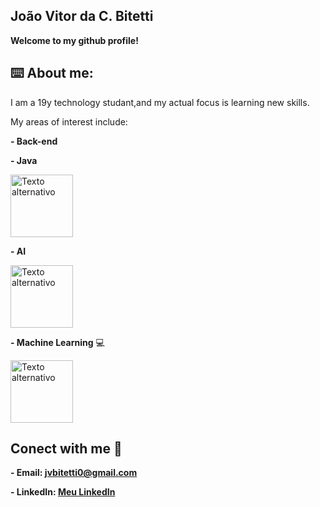 ## João Vitor da C. Bitetti
**Welcome to my github profile!**
## ⌨️ About me: 
I am a 19y technology studant,and my actual focus is learning new skills.

My areas of interest include:

**- Back-end**

**- Java**

<img src="https://cdn-ak.f.st-hatena.com/images/fotolife/s/seijikohara/20230314/20230314150344.png" alt="Texto alternativo" width="100" height="100">

**-
AI**

<img src="https://itchronicles.com/wp-content/uploads/2020/11/where-is-ai-used-1024x683.jpg" alt="Texto alternativo" width="100" height="100">


**- Machine Learning** 💻

<img src="https://www.coopersystem.com.br/wp-content/uploads/2018/12/machine_learning.jpg" alt="Texto alternativo" width="100" height="100">

## Conect with me 📳
**- Email: jvbitetti0@gmail.com**

**- LinkedIn: [Meu LinkedIn](https://www.linkedin.com/in/joão-vitor-da-costa-bitetti-9998972b1/)**
